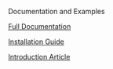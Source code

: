 Documentation and Examples

[Full Documentation](fullDocumentation/full.md)

[Installation Guide](Installation/Installing.html)

[Introduction Article](Article/article.md)
